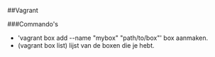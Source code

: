 ##Vagrant

###Commando's

 * 'vagrant box add --name "mybox" "path/to/box"' box aanmaken.
 * (vagrant box list) lijst van de boxen die je hebt.
